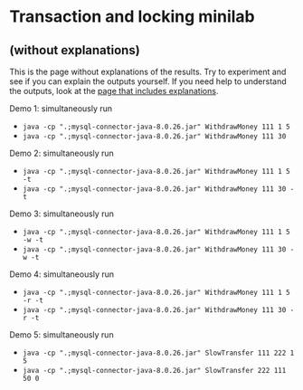 # Transaction and locking minilab

## (without explanations)

This is the page without explanations of the results. Try to experiment and see if you can explain the outputs yourself. If you need help to understand the outputs, look at the [page that includes explanations](demos-with-explanations.md).
  
Demo 1: simultaneously run
* `java -cp ".;mysql-connector-java-8.0.26.jar" WithdrawMoney 111 1 5`
* `java -cp ".;mysql-connector-java-8.0.26.jar" WithdrawMoney 111 30`

Demo 2: simultaneously run
* `java -cp ".;mysql-connector-java-8.0.26.jar" WithdrawMoney 111 1 5 -t`
* `java -cp ".;mysql-connector-java-8.0.26.jar" WithdrawMoney 111 30 -t`

Demo 3: simultaneously run
* `java -cp ".;mysql-connector-java-8.0.26.jar" WithdrawMoney 111 1 5 -w -t`
* `java -cp ".;mysql-connector-java-8.0.26.jar" WithdrawMoney 111 30 -w -t`

Demo 4: simultaneously run
* `java -cp ".;mysql-connector-java-8.0.26.jar" WithdrawMoney 111 1 5 -r -t`
* `java -cp ".;mysql-connector-java-8.0.26.jar" WithdrawMoney 111 30 -r -t`

Demo 5: simultaneously run
* `java -cp ".;mysql-connector-java-8.0.26.jar" SlowTransfer 111 222 1 5`
* `java -cp ".;mysql-connector-java-8.0.26.jar" SlowTransfer 222 111 50 0`

